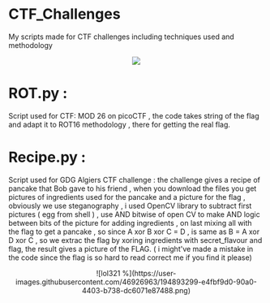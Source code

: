 # CTF_Challenges
 My scripts made for CTF challenges including techniques used and methodology
 
<p align="center" width="100%"><img src="https://i0.wp.com/securitydaily.net/wp-content/uploads/2014/05/ctf1.jpg" /></p>


# ROT.py : 
Script used for CTF: MOD 26  on picoCTF , the code takes string of the flag and adapt it to ROT16 methodology , there for getting the real flag.


# Recipe.py : 
Script used for GDG Algiers CTF challenge : the challenge gives a recipe of pancake that Bob gave to his friend , when you download the files you get pictures of ingredients used for the pancake and a picture for the flag , obviously we use steganography , i used OpenCV library to subtract first pictures ( egg from shell ) , use AND bitwise of open CV to make AND logic between bits of the picture for adding ingredients , on last mixing all with the flag to get a pancake , so since A xor B xor C = D , is same as B = A xor D xor C , so we extrac the flag by xoring ingredients with secret_flavour and flag, the result gives a picture of the FLAG.  ( i might've made a mistake in the code since the flag is so hard to read correct me if you find it please) 

<p align="center" width="100%">
![lol321 %](https://user-images.githubusercontent.com/46926963/194893299-e4fbf9d0-90a0-4403-b738-dc6071e87488.png)

</p>
